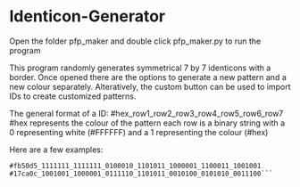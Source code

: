 # Identicon-Generator

Open the folder pfp_maker and double click pfp_maker.py to run the program

This program randomly generates symmetrical 7 by 7 identicons with a border.
Once opened there are the options to generate a new pattern and a new colour separately.
Alteratively, the custom button can be used to import IDs to create customized patterns.

The general format of a ID: #hex_row1_row2_row3_row4_row5_row6_row7
#hex represents the colour of the pattern
each row is a binary string with a 0 representing white (#FFFFFF) and a 1 representing the colour (#hex)

Here are a few examples:
```#d8b016_1100011_1101011_0000000_1001001_1001001_1011101_1101011
#fb50d5_1111111_1111111_0100010_1101011_1000001_1100011_1001001
#17ca0c_1001001_1000001_0111110_1101011_0010100_0101010_0011100```
